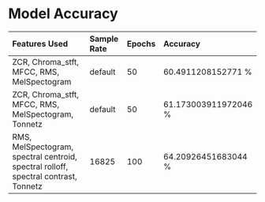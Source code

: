 # Model Accuracy

<!-- Use (Alt + Shift + F) to Reformat the table with indents -->

| Features Used                                                                       | Sample Rate | Epochs | Accuracy             |
| :---------------------------------------------------------------------------------- | :---------- | :----- | :------------------- |
| ZCR, Chroma_stft, MFCC, RMS, MelSpectogram                                          | default     | 50     | 60.4911208152771 %   |
| ZCR, Chroma_stft, MFCC, RMS, MelSpectogram, Tonnetz                                 | default     | 50     | 61.173003911972046 % |
| RMS, MelSpectogram, spectral centroid, spectral rolloff, spectral contrast, Tonnetz | 16825       | 100    | 64.20926451683044 %  |
